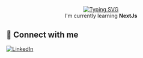 <div align="center">
  <a href="https://git.io/typing-svg"><img src="https://readme-typing-svg.herokuapp.com?font=Fira+Code&pause=1000&color=82D1F7&center=true&vCenter=true&random=false&width=435&lines=Hi+%F0%9F%91%8B%2C+my+name+is+Ezra;a+passionate+Software+Engineer;Nice+to+meet+you+%E2%9C%8C%EF%B8%8F" alt="Typing SVG" /></a>
</div>

<div align="center">
  I'm currently learning <strong>NextJs</strong>
</div>

<h2 style="margin-top: 30px; border: none">👋 Connect with me</h2>

<p>
  <a href="https://www.linkedin.com/in/ezra-wijaya-1506a1248/" target="blank"><img src="https://img.shields.io/badge/linkedin-%230077B5.svg?style=for-the-badge&logo=linkedin&logoColor=white" alt="LinkedIn"></a>
</p>

